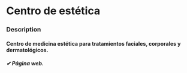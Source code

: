 # Centro de estética

### Description 

#### Centro de medicina estética para tratamientos faciales, corporales y dermatológicos.

##### ✔ Página web.
